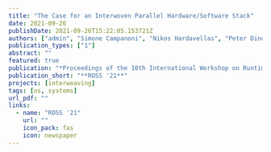 ```yaml
---
title: "The Case for an Interwoven Parallel Hardware/Software Stack"
date: 2021-09-26
publishDate: 2021-09-26T15:22:05.153721Z
authors: ["admin", "Simone Campanoni", "Nikos Hardavellas", "Peter Dinda"]
publication_types: ["1"]
abstract: ""
featured: true
publication: "*Proceedings of the 10th International Workshop on Runtime and Operating Systems for Supercomputers (to appear)*"
publication_short: "**ROSS '21**"
projects: [interweaving]
tags: [os, systems]
url_pdf: ""
links:
  - name: "ROSS '21"
    url: ""
    icon_pack: fas
    icon: newspaper
---
```


